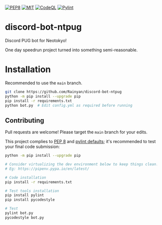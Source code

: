 [![PEP8](https://img.shields.io/badge/code%20style-pep8-orange.svg)](https://www.python.org/dev/peps/pep-0008/)
[![MIT](https://img.shields.io/github/license/Rainyan/discord-bot-ntpug)](LICENSE)
[![CodeQL](https://github.com/Rainyan/discord-bot-ntpug/actions/workflows/codeql-analysis.yml/badge.svg)](https://github.com/Rainyan/discord-bot-ntpug/actions/workflows/codeql-analysis.yml)
[![Pylint](https://github.com/Rainyan/discord-bot-ntpug/actions/workflows/pylint.yml/badge.svg)](https://github.com/Rainyan/discord-bot-ntpug/actions/workflows/pylint.yml)

# discord-bot-ntpug
Discord PUG bot for Neotokyo!

One day speedrun project turned into something semi-reasonable.

# Installation
Recommended to use the `main` branch.
```sh
git clone https://github.com/Rainyan/discord-bot-ntpug
python -m pip install --upgrade pip
pip install -r requirements.txt
python bot.py  # Edit config.yml as required before running
```

## Contributing
Pull requests are welcome! Please target the `main` branch for your edits.

This project complies to [PEP 8](https://www.python.org/dev/peps/pep-0008/) and [pylint defaults](https://pypi.org/project/pylint/); it's recommended to test your final code submission:
```sh
python -m pip install --upgrade pip

# Consider virtualizing the dev environment below to keep things clean.
# Eg: https://pipenv.pypa.io/en/latest/

# Code installation
pip install -r requirements.txt

# Test tools installation
pip install pylint
pip install pycodestyle

# Test
pylint bot.py
pycodestyle bot.py
```
